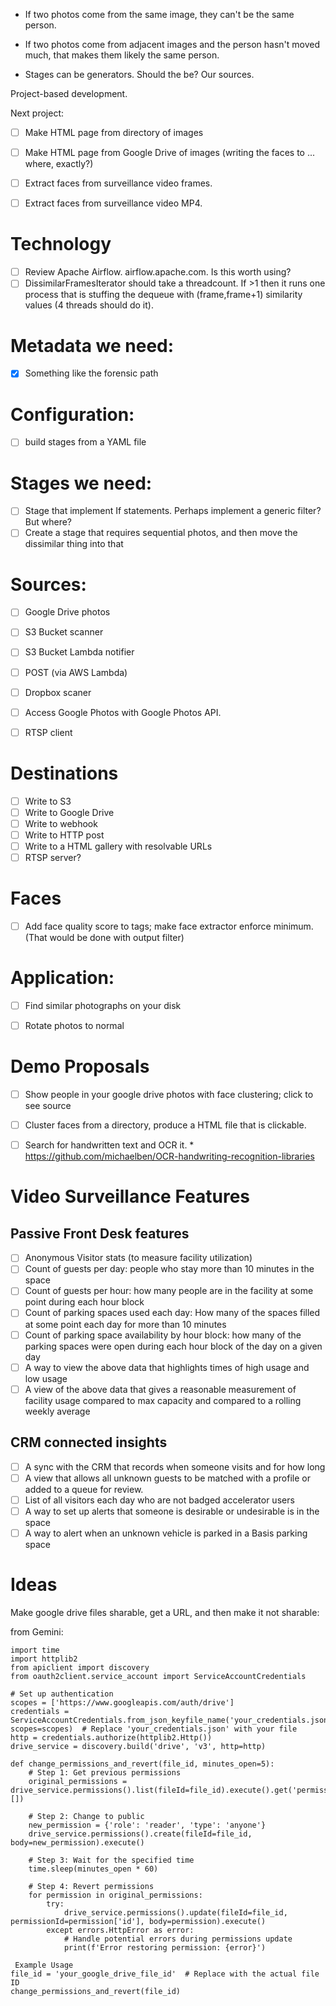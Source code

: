 - If two photos come from the same image, they can't be the same person.
- If two photos come from adjacent images and the person hasn't moved much, that makes them likely the same person.

- Stages can be generators. Should the be? Our sources.



Project-based development.



Next project:
- [ ] Make HTML page from directory of images
- [ ] Make HTML page from Google Drive of images (writing the faces to ... where, exactly?)
- [ ] Extract faces from surveillance video frames.
- [ ] Extract faces from surveillance video MP4.



# Technology
- [ ] Review Apache Airflow. airflow.apache.com. Is this worth using?
- [ ] DissimilarFramesIterator should take a threadcount. If >1 then it runs one process that is stuffing the dequeue with (frame,frame+1) similarity values (4 threads should do it).

# Metadata we need:
- [x] Something like the forensic path

# Configuration:
- [ ] build stages from a YAML file

# Stages we need:
- [ ] Stage that implement If statements. Perhaps implement a generic filter? But where?
- [ ] Create a stage that requires sequential photos, and then move the dissimilar thing into that

# Sources:
- [ ] Google Drive photos
- [ ] S3 Bucket scanner
- [ ] S3 Bucket Lambda notifier
- [ ] POST (via AWS Lambda)
- [ ] Dropbox scaner
- [ ] Access Google Photos with Google Photos API.
- [ ] RTSP client


# Destinations
- [ ] Write to S3
- [ ] Write to Google Drive
- [ ] Write to webhook
- [ ] Write to HTTP post
- [ ] Write to a HTML gallery with resolvable URLs
- [ ] RTSP server?

# Faces
- [ ] Add face quality score to tags; make face extractor enforce minimum. (That would be done with output filter)

# Application:
- [ ] Find similar photographs on your disk
- [ ] Rotate photos to normal


# Demo Proposals
- [ ] Show people in your google drive photos with face clustering; click to see source
- [ ] Cluster faces from a directory, produce a HTML file that is clickable.
- [ ] Search for handwritten text and OCR it. * https://github.com/michaelben/OCR-handwriting-recognition-libraries


# Video Surveillance Features
## Passive Front Desk features
- [ ] Anonymous Visitor stats (to measure facility utilization)
- [ ] Count of guests per day: people who stay more than 10 minutes in the space
- [ ] Count of guests per hour: how many people are in the facility at some point during each hour block
- [ ] Count of parking spaces used each day: How many of the spaces filled at some point each day for more than 10 minutes
- [ ] Count of parking space availability by hour block: how many of the parking spaces were open during each hour block of the day on a given day
- [ ] A way to view the above data that highlights times of high usage and low usage
- [ ] A view of the above data that gives a reasonable measurement of facility usage compared to max capacity and compared to a rolling weekly average

## CRM connected insights
- [ ] A sync with the CRM that records when someone visits and for how long
- [ ] A view that allows all unknown guests to be matched with a profile or added to a queue for review.
- [ ] List of all visitors each day who are not badged accelerator users
- [ ] A way to set up alerts that someone is desirable or undesirable is in the space
- [ ] A way to alert when an unknown vehicle is parked in a Basis parking space

# Ideas
Make google drive files sharable, get a URL, and then make it not sharable:

from Gemini:
```
import time
import httplib2
from apiclient import discovery
from oauth2client.service_account import ServiceAccountCredentials

# Set up authentication
scopes = ['https://www.googleapis.com/auth/drive']
credentials = ServiceAccountCredentials.from_json_keyfile_name('your_credentials.json', scopes=scopes)  # Replace 'your_credentials.json' with your file
http = credentials.authorize(httplib2.Http())
drive_service = discovery.build('drive', 'v3', http=http)

def change_permissions_and_revert(file_id, minutes_open=5):
    # Step 1: Get previous permissions
    original_permissions = drive_service.permissions().list(fileId=file_id).execute().get('permissions', [])

    # Step 2: Change to public
    new_permission = {'role': 'reader', 'type': 'anyone'}
    drive_service.permissions().create(fileId=file_id, body=new_permission).execute()

    # Step 3: Wait for the specified time
    time.sleep(minutes_open * 60)

    # Step 4: Revert permissions
    for permission in original_permissions:
        try:
            drive_service.permissions().update(fileId=file_id, permissionId=permission['id'], body=permission).execute()
        except errors.HttpError as error:
            # Handle potential errors during permissions update
            print(f'Error restoring permission: {error}')

 Example Usage
file_id = 'your_google_drive_file_id'  # Replace with the actual file ID
change_permissions_and_revert(file_id)
```
